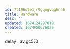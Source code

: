 ```yaml
---
id: 7t196o9e1jr9gqngvqg6na6
title: Hardware
desc: ''
updated: 1674124297019
created: 1674050676029
---
```


delay : av.gc570 : 
